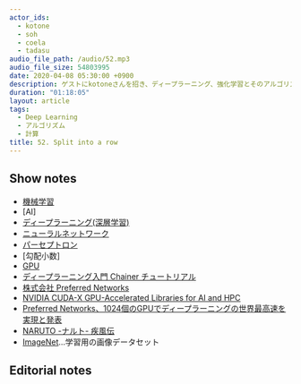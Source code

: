 ```yaml
---
actor_ids:
  - kotone
  - soh
  - coela
  - tadasu
audio_file_path: /audio/52.mp3
audio_file_size: 54803995
date: 2020-04-08 05:30:00 +0900
description: ゲストにkotoneさんを招き、ディープラーニング、強化学習とそのアルゴリズムや計算用マシンについて話しました。
duration: "01:18:05"
layout: article
tags:
  - Deep Learning
  - アルゴリズム
  - 計算
title: 52. Split into a row
---
```


## Show notes
- [機械学習](https://ja.wikipedia.org/wiki/%E6%A9%9F%E6%A2%B0%E5%AD%A6%E7%BF%92)
- [AI]
- [ディープラーニング(深層学習)](https://ja.wikipedia.org/wiki/%E3%83%87%E3%82%A3%E3%83%BC%E3%83%97%E3%83%A9%E3%83%BC%E3%83%8B%E3%83%B3%E3%82%B0)
- [ニューラルネットワーク](https://ja.wikipedia.org/wiki/%E3%83%8B%E3%83%A5%E3%83%BC%E3%83%A9%E3%83%AB%E3%83%8D%E3%83%83%E3%83%88%E3%83%AF%E3%83%BC%E3%82%AF)
- [パーセプトロン](https://ja.wikipedia.org/wiki/%E3%83%91%E3%83%BC%E3%82%BB%E3%83%97%E3%83%88%E3%83%AD%E3%83%B3)
- [勾配小数]
- [GPU](https://ja.wikipedia.org/wiki/Graphics_Processing_Unit)
- [ディープラーニング入門 Chainer チュートリアル](https://tutorials.chainer.org/ja/)
- [株式会社 Preferred Networks](https://preferred.jp/ja/)
- [NVIDIA CUDA-X GPU-Accelerated Libraries for AI and HPC](https://developer.nvidia.com/gpu-accelerated-libraries)
- [Preferred Networks、1024個のGPUでディープラーニングの世界最高速を実現と発表](https://it.impressbm.co.jp/articles/-/15271)
- [NARUTO -ナルト- 疾風伝](https://www.tv-tokyo.co.jp/anime/naruto/index2.html)
- [ImageNet](http://www.image-net.org/)...学習用の画像データセット

## Editorial notes
